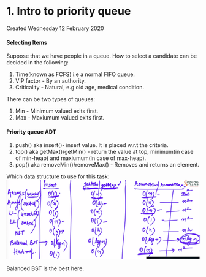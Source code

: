 # 1. Intro to priority queue

Created Wednesday 12 February 2020

#### Selecting Items

Suppose that we have people in a queue. How to select a candidate can be decided in the following:

1. Time(known as FCFS) i.e a normal FIFO queue.
2. VIP factor - By an authority.
3. Criticality - Natural, e.g old age, medical condition.

There can be two types of queues:

1. Min - Minimum valued exits first.
2. Max - Maxiumum valued exits first.

#### Priority queue ADT

1. push() aka insert()- insert value. It is placed w.r.t the criteria.
2. top() aka getMax()/getMin() - return the value at top, minimum(in case of min-heap) and maxiumum(in case of max-heap).
3. pop() aka removeMin()/removeMax() - Removes and returns an element.

Which data structure to use for this task:
![](/assets/1._Intro_to_priority_queue-image-1.png)

Balanced BST is the best here.
